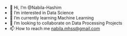 - 👋 Hi, I’m @Nabila-Hashim
- 👀 I’m interested in Data Science
- 🌱 I’m currently learning Machine Learning
- 💞️ I’m looking to collaborate on Data Processing Projects
- 📫 How to reach me nabila.mhss@gmail.com

<!---
Nabila-Hashim/Nabila-Hashim is a ✨ special ✨ repository because its `README.md` (this file) appears on your GitHub profile.
You can click the Preview link to take a look at your changes.
--->
